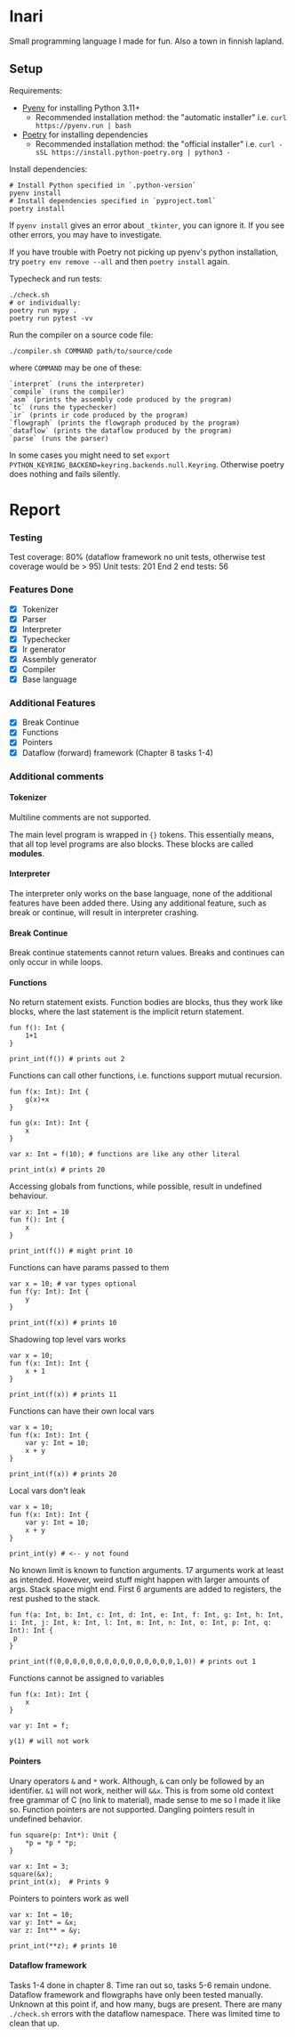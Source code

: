 # Inari
Small programming language I made for fun. Also a town in finnish lapland.

## Setup

Requirements:

- [Pyenv](https://github.com/pyenv/pyenv) for installing Python 3.11+
    - Recommended installation method: the "automatic installer"
      i.e. `curl https://pyenv.run | bash`
- [Poetry](https://python-poetry.org/) for installing dependencies
    - Recommended installation method: the "official installer"
      i.e. `curl -sSL https://install.python-poetry.org | python3 -`

Install dependencies:

    # Install Python specified in `.python-version`
    pyenv install
    # Install dependencies specified in `pyproject.toml`
    poetry install

If `pyenv install` gives an error about `_tkinter`, you can ignore it.
If you see other errors, you may have to investigate.

If you have trouble with Poetry not picking up pyenv's python installation,
try `poetry env remove --all` and then `poetry install` again.

Typecheck and run tests:

    ./check.sh
    # or individually:
    poetry run mypy .
    poetry run pytest -vv

Run the compiler on a source code file:

    ./compiler.sh COMMAND path/to/source/code

where `COMMAND` may be one of these:

    `interpret` (runs the interpreter)
    `compile` (runs the compiler)
    `asm` (prints the assembly code produced by the program)
    `tc` (runs the typechecker)
    `ir` (prints ir code produced by the program)
    `flowgraph` (prints the flowgraph produced by the program)
    `dataflow` (prints the dataflow produced by the program)
    `parse` (runs the parser)


In some cases you might need to set `export PYTHON_KEYRING_BACKEND=keyring.backends.null.Keyring`. Otherwise poetry does nothing and fails silently.

# Report

### Testing

Test coverage: 80% (dataflow framework no unit tests, otherwise test coverage would be > 95)
Unit tests: 201
End 2 end tests: 56

### Features Done

- [x] Tokenizer 
- [x] Parser
- [x] Interpreter
- [x] Typechecker
- [x] Ir generator
- [x] Assembly generator
- [x] Compiler
- [x] Base language

### Additional Features

- [x] Break Continue
- [x] Functions
- [x] Pointers
- [x] Dataflow (forward) framework (Chapter 8 tasks 1-4)

### Additional comments

#### Tokenizer

Multiline comments are not supported. 

The main level program is wrapped in `{}` tokens. This essentially means, that all top level programs are also blocks. These blocks are called __modules__. 

#### Interpreter

The interpreter only works on the base language, none of the additional features have been added there. Using any additional feature, such as break or continue, will result in interpreter crashing.

#### Break Continue

Break continue statements cannot return values. Breaks and continues can only occur in while loops.

#### Functions

No return statement exists. Function bodies are blocks, thus they work like blocks, where the last statement is the implicit return statement. 

```
fun f(): Int { 
    1+1 
}

print_int(f()) # prints out 2
```

Functions can call other functions, i.e. functions support mutual recursion.

```
fun f(x: Int): Int { 
    g(x)+x 
}

fun g(x: Int): Int { 
    x
}

var x: Int = f(10); # functions are like any other literal

print_int(x) # prints 20
```

Accessing globals from functions, while possible, result in undefined behaviour.

```
var x: Int = 10
fun f(): Int { 
    x
}

print_int(f()) # might print 10
```

Functions can have params passed to them

```
var x = 10; # var types optional
fun f(y: Int): Int { 
    y
}

print_int(f(x)) # prints 10
```

Shadowing top level vars works

```
var x = 10; 
fun f(x: Int): Int { 
    x + 1
} 

print_int(f(x)) # prints 11
```

Functions can have their own local vars

```
var x = 10; 
fun f(x: Int): Int {
    var y: Int = 10;
    x + y
} 

print_int(f(x)) # prints 20
```

Local vars don't leak

```
var x = 10; 
fun f(x: Int): Int {
    var y: Int = 10;
    x + y
} 

print_int(y) # <-- y not found
```

No known limit is known to function arguments. 17 arguments work at least as intended. However, weird stuff might happen with larger amounts of args. Stack space might end.
First 6 arguments are added to registers, the rest pushed to the stack.

```
fun f(a: Int, b: Int, c: Int, d: Int, e: Int, f: Int, g: Int, h: Int, i: Int, j: Int, k: Int, l: Int, m: Int, n: Int, o: Int, p: Int, q: Int): Int {
 p
}

print_int(f(0,0,0,0,0,0,0,0,0,0,0,0,0,0,0,1,0)) # prints out 1
```

Functions cannot be assigned to variables 

```
fun f(x: Int): Int { 
    x 
} 

var y: Int = f; 

y(1) # will not work
```

#### Pointers

Unary operators `&` and `*` work. Although, `&` can only be followed by an identifier. `&1` will not work, neither will `&&x`. This is from some old context free grammar of C (no link to material), made sense to me so I made it like so.
Function pointers are not supported. Dangling pointers result in undefined behavior.

```
fun square(p: Int*): Unit {
    *p = *p * *p;
}

var x: Int = 3;
square(&x);
print_int(x);  # Prints 9
```

Pointers to pointers work as well

```
var x: Int = 10;
var y: Int* = &x;
var z: Int** = &y;

print_int(**z); # prints 10
```

#### Dataflow framework

Tasks 1-4 done in chapter 8. Time ran out so, tasks 5-6 remain undone. Dataflow framework and flowgraphs have only been tested manually. Unknown at this point if, and how many, bugs are present. 
There are many `./check.sh` errors with the dataflow namespace. There was limited time to clean that up.